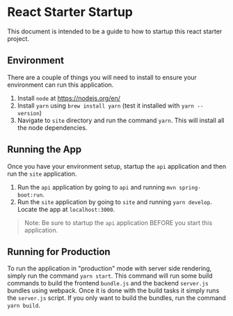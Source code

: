 # React Starter Startup

This document is intended to be a guide to how to startup this react starter project.

## Environment

There are a couple of things you will need to install to ensure your environment can run this application.

1. Install `node` at https://nodejs.org/en/
2. Install `yarn` using `brew install yarn` (test it installed with `yarn --version`)
3. Navigate to `site` directory and run the command `yarn`. This will install all the node dependencies.

## Running the App

Once you have your environment setup, startup the `api` application and then run the `site` application.

1. Run the `api` application by going to `api` and running `mvn spring-boot:run`.
2. Run the `site` application by going to `site` and running `yarn develop`. Locate the app at `localhost:3000`.

> Note: Be sure to startup the `api` application BEFORE you start this application.

## Running for Production

To run the application in "production" mode with server side rendering, simply run
the command `yarn start`. This command will run some build commands to build the
frontend `bundle.js` and the backend `server.js` bundles using webpack. Once it is
done with the build tasks it simply runs the `server.js` script. If you only want
to build the bundles, run the command `yarn build`.
